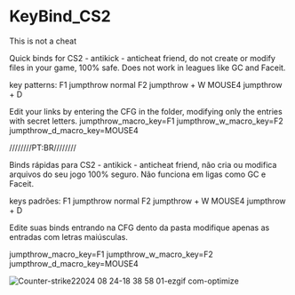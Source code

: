 # KeyBind_CS2

This is not a cheat

Quick binds for CS2 - antikick - anticheat friend, do not create or modify files in your game, 100% safe. 
Does not work in leagues like GC and Faceit. 

key patterns: 
F1 jumpthrow normal
F2  jumpthrow + W
MOUSE4  jumpthrow + D


Edit your links by entering the CFG in the folder, modifying only the entries with secret letters. jumpthrow_macro_key=F1 
jumpthrow_w_macro_key=F2 
jumpthrow_d_macro_key=MOUSE4 


////////PT:BR////////

Binds rápidas para CS2 - antikick - anticheat friend, não cria ou modifica arquivos do seu jogo 100% seguro.
Não funciona em ligas como GC e Faceit.

keys padrões:
F1 jumpthrow normal
F2  jumpthrow + W
MOUSE4  jumpthrow + D


Edite suas binds entrando na CFG dento da pasta modifique apenas as entradas com letras maiúsculas.

jumpthrow_macro_key=F1
jumpthrow_w_macro_key=F2
jumpthrow_d_macro_key=MOUSE4


![Counter-strike22024 08 24-18 38 58 01-ezgif com-optimize](https://github.com/user-attachments/assets/affae037-9ead-4588-9339-46cdfff32987)
